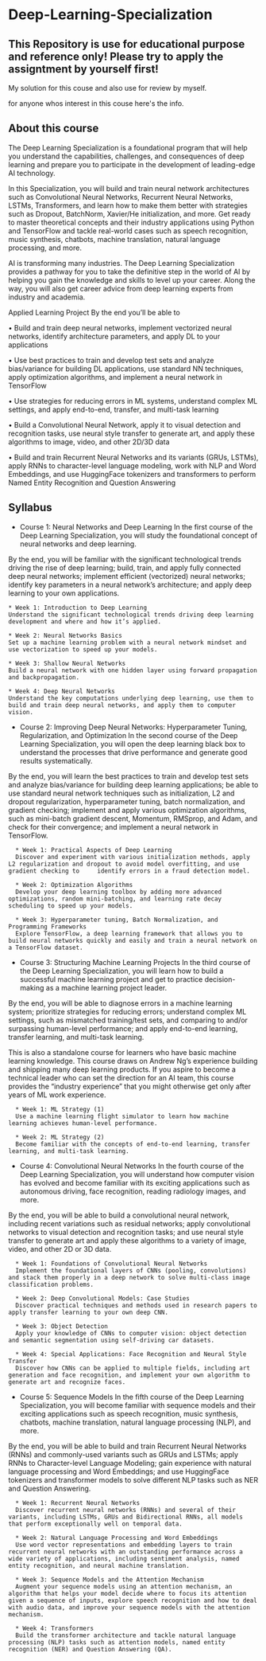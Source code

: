 # Deep-Learning-Specialization

## This Repository is use for educational purpose and reference only! Please try to apply the assigntment by yourself first!

My solution for this couse and also use for review by myself. 

for anyone whos interest in this couse here's the info.

## About this course 

The Deep Learning Specialization is a foundational program that will help you understand the capabilities, challenges, and consequences of deep learning and prepare you to participate in the development of leading-edge AI technology. 

In this Specialization, you will build and train neural network architectures such as Convolutional Neural Networks, Recurrent Neural Networks, LSTMs, Transformers, and learn how to make them better with strategies such as Dropout, BatchNorm, Xavier/He initialization, and more. Get ready to master theoretical concepts and their industry applications using Python and TensorFlow and tackle real-world cases such as speech recognition, music synthesis, chatbots, machine translation, natural language processing, and more.

AI is transforming many industries. The Deep Learning Specialization provides a pathway for you to take the definitive step in the world of AI by helping you gain the knowledge and skills to level up your career. Along the way, you will also get career advice from deep learning experts from industry and academia.

Applied Learning Project
By the end you’ll be able to

 • Build and train deep neural networks, implement vectorized neural networks, identify architecture parameters, and apply DL to your applications

• Use best practices to train and develop test sets and analyze bias/variance for building DL applications, use standard NN techniques, apply optimization algorithms, and implement a neural network in TensorFlow

• Use strategies for reducing errors in ML systems, understand complex ML settings, and apply end-to-end, transfer, and multi-task learning

• Build a Convolutional Neural Network, apply it to visual detection and recognition tasks, use neural style transfer to generate art, and apply these algorithms to image, video, and other 2D/3D data

• Build and train Recurrent Neural Networks and its variants (GRUs, LSTMs), apply RNNs to character-level language modeling, work with NLP and Word Embeddings, and use HuggingFace tokenizers and transformers to perform Named Entity Recognition and Question Answering

## Syllabus

* Course 1: Neural Networks and Deep Learning
In the first course of the Deep Learning Specialization, you will study the foundational concept of neural networks and deep learning.

By the end, you will be familiar with the significant technological trends driving the rise of deep learning; build, train, and apply fully connected deep neural networks; implement efficient (vectorized) neural networks; identify key parameters in a neural network’s architecture; and apply deep learning to your own applications.

    * Week 1: Introduction to Deep Learning
    Understand the significant technological trends driving deep learning development and where and how it’s applied.

    * Week 2: Neural Networks Basics
    Set up a machine learning problem with a neural network mindset and use vectorization to speed up your models.

    * Week 3: Shallow Neural Networks
    Build a neural network with one hidden layer using forward propagation and backpropagation.

    * Week 4: Deep Neural Networks
    Understand the key computations underlying deep learning, use them to build and train deep neural networks, and apply them to computer vision.

* Course 2: Improving Deep Neural Networks: Hyperparameter Tuning, Regularization, and Optimization
In the second course of the Deep Learning Specialization, you will open the deep learning black box to understand the processes that drive performance and generate good results systematically.

By the end, you will learn the best practices to train and develop test sets and analyze bias/variance for building deep learning applications; be able to use standard neural network techniques such as initialization, L2 and dropout regularization, hyperparameter tuning, batch normalization, and gradient checking; implement and apply various optimization algorithms, such as mini-batch gradient descent, Momentum, RMSprop, and Adam, and check for their convergence; and implement a neural network in TensorFlow.

      * Week 1: Practical Aspects of Deep Learning
      Discover and experiment with various initialization methods, apply L2 regularization and dropout to avoid model overfitting, and use gradient checking to     identify errors in a fraud detection model.

      * Week 2: Optimization Algorithms
      Develop your deep learning toolbox by adding more advanced optimizations, random mini-batching, and learning rate decay scheduling to speed up your models.

      * Week 3: Hyperparameter tuning, Batch Normalization, and Programming Frameworks
      Explore TensorFlow, a deep learning framework that allows you to build neural networks quickly and easily and train a neural network on a TensorFlow dataset.
      
* Course 3: Structuring Machine Learning Projects
In the third course of the Deep Learning Specialization, you will learn how to build a successful machine learning project and get to practice decision-making as a machine learning project leader.

By the end, you will be able to diagnose errors in a machine learning system; prioritize strategies for reducing errors; understand complex ML settings, such as mismatched training/test sets, and comparing to and/or surpassing human-level performance; and apply end-to-end learning, transfer learning, and multi-task learning.

This is also a standalone course for learners who have basic machine learning knowledge. This course draws on Andrew Ng’s experience building and shipping many deep learning products. If you aspire to become a technical leader who can set the direction for an AI team, this course provides the “industry experience” that you might otherwise get only after years of ML work experience.

      * Week 1: ML Strategy (1)
      Use a machine learning flight simulator to learn how machine learning achieves human-level performance.

      * Week 2: ML Strategy (2)
      Become familiar with the concepts of end-to-end learning, transfer learning, and multi-task learning.
      
* Course 4: Convolutional Neural Networks
In the fourth course of the Deep Learning Specialization, you will understand how computer vision has evolved and become familiar with its exciting applications such as autonomous driving, face recognition, reading radiology images, and more.

By the end, you will be able to build a convolutional neural network, including recent variations such as residual networks; apply convolutional networks to visual detection and recognition tasks; and use neural style transfer to generate art and apply these algorithms to a variety of image, video, and other 2D or 3D data.

      * Week 1: Foundations of Convolutional Neural Networks
      Implement the foundational layers of CNNs (pooling, convolutions) and stack them properly in a deep network to solve multi-class image classification problems.

      * Week 2: Deep Convolutional Models: Case Studies
      Discover practical techniques and methods used in research papers to apply transfer learning to your own deep CNN.

      * Week 3: Object Detection
      Apply your knowledge of CNNs to computer vision: object detection and semantic segmentation using self-driving car datasets.

      * Week 4: Special Applications: Face Recognition and Neural Style Transfer
      Discover how CNNs can be applied to multiple fields, including art generation and face recognition, and implement your own algorithm to generate art and recognize faces.
      
* Course 5: Sequence Models
In the fifth course of the Deep Learning Specialization, you will become familiar with sequence models and their exciting applications such as speech recognition, music synthesis, chatbots, machine translation, natural language processing (NLP), and more.

By the end, you will be able to build and train Recurrent Neural Networks (RNNs) and commonly-used variants such as GRUs and LSTMs; apply RNNs to Character-level Language Modeling; gain experience with natural language processing and Word Embeddings; and use HuggingFace tokenizers and transformer models to solve different NLP tasks such as NER and Question Answering.

      * Week 1: Recurrent Neural Networks
      Discover recurrent neural networks (RNNs) and several of their variants, including LSTMs, GRUs and Bidirectional RNNs, all models that perform exceptionally well on temporal data.

      * Week 2: Natural Language Processing and Word Embeddings
      Use word vector representations and embedding layers to train recurrent neural networks with an outstanding performance across a wide variety of applications, including sentiment analysis, named entity recognition, and neural machine translation.

      * Week 3: Sequence Models and the Attention Mechanism
      Augment your sequence models using an attention mechanism, an algorithm that helps your model decide where to focus its attention given a sequence of inputs, explore speech recognition and how to deal with audio data, and improve your sequence models with the attention mechanism.

      * Week 4: Transformers
      Build the transformer architecture and tackle natural language processing (NLP) tasks such as attention models, named entity recognition (NER) and Question Answering (QA).

